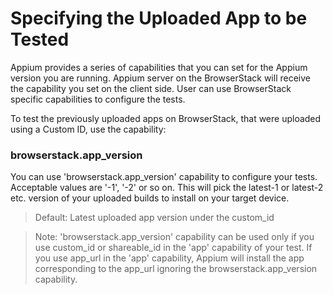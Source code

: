 # Specifying the Uploaded App to be Tested

Appium provides a series of capabilities that you can set for the Appium version you are running. Appium server on the BrowserStack will receive the capability you set on the client side. User can use BrowserStack specific capabilities to configure the tests.

To test the previously uploaded apps on BrowserStack, that were uploaded using a Custom ID, use the capability: 

### browserstack.app_version

You can use 'browserstack.app_version' capability to configure your tests. Acceptable values are '-1', '-2' or so on. This will pick the latest-1 or latest-2 etc. version of your uploaded builds to install on your target device.

> Default: Latest uploaded app version under the custom_id

> Note: 'browserstack.app_version' capability can be used only if you use custom_id or shareable_id in the 'app' capability of your test. If you use app_url in the 'app' capability, Appium will install the app corresponding to the app_url ignoring the browserstack.app_version capability.

